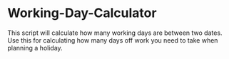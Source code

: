 # Working-Day-Calculator
This script will calculate how many working days are between two dates. Use this for calculating how many days off work you need to take when planning a holiday.
